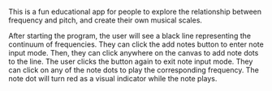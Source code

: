 This is a fun educational app for people to explore the relationship between frequency and pitch, and create their own musical scales.

After starting the program, the user will see a black line representing the continuum of frequencies. 
They can click the add notes button to enter note input mode. Then, they can click anywhere on the canvas
to add note dots to the line. The user clicks the button again to exit note input mode. They can click on any of the note dots to play the corresponding frequency. The note dot will turn red as a visual indicator while the note plays.